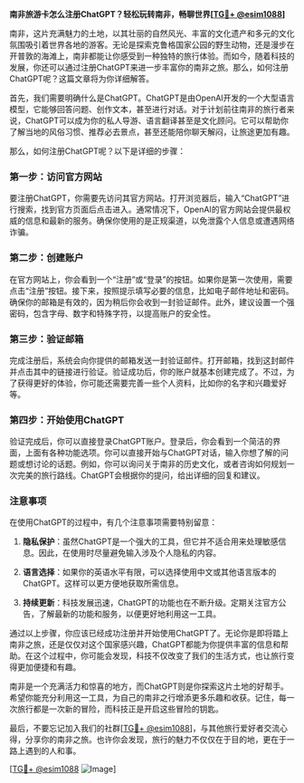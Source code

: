 **南非旅游卡怎么注册ChatGPT？轻松玩转南非，畅聊世界[[TG💪+ @esim1088](https://t.me/s/esim1088)]**

南非，这片充满魅力的土地，以其壮丽的自然风光、丰富的文化遗产和多元的文化氛围吸引着世界各地的游客。无论是探索克鲁格国家公园的野生动物，还是漫步在开普敦的海滩上，南非都能让你感受到一种独特的旅行体验。而如今，随着科技的发展，你还可以通过注册ChatGPT来进一步丰富你的南非之旅。那么，如何注册ChatGPT呢？这篇文章将为你详细解答。

首先，我们需要明确什么是ChatGPT。ChatGPT是由OpenAI开发的一个大型语言模型，它能够回答问题、创作文本，甚至进行对话。对于计划前往南非的旅行者来说，ChatGPT可以成为你的私人导游、语言翻译甚至是文化顾问。它可以帮助你了解当地的风俗习惯、推荐必去景点，甚至还能陪你聊天解闷，让旅途更加有趣。

那么，如何注册ChatGPT呢？以下是详细的步骤：

### 第一步：访问官方网站

要注册ChatGPT，你需要先访问其官方网站。打开浏览器后，输入“ChatGPT”进行搜索，找到官方页面后点击进入。通常情况下，OpenAI的官方网站会提供最权威的信息和最新的服务。确保你使用的是正规渠道，以免泄露个人信息或遭遇网络诈骗。

### 第二步：创建账户

在官方网站上，你会看到一个“注册”或“登录”的按钮。如果你是第一次使用，需要点击“注册”按钮。接下来，按照提示填写必要的信息，比如电子邮件地址和密码。确保你的邮箱是有效的，因为稍后你会收到一封验证邮件。此外，建议设置一个强密码，包含字母、数字和特殊字符，以提高账户的安全性。

### 第三步：验证邮箱

完成注册后，系统会向你提供的邮箱发送一封验证邮件。打开邮箱，找到这封邮件并点击其中的链接进行验证。验证成功后，你的账户就基本创建完成了。不过，为了获得更好的体验，你可能还需要完善一些个人资料，比如你的名字和兴趣爱好等。

### 第四步：开始使用ChatGPT

验证完成后，你可以直接登录ChatGPT账户。登录后，你会看到一个简洁的界面，上面有各种功能选项。你可以直接开始与ChatGPT对话，输入你想了解的问题或想讨论的话题。例如，你可以询问关于南非的历史文化，或者咨询如何规划一次完美的旅行路线。ChatGPT会根据你的提问，给出详细的回复和建议。

### 注意事项

在使用ChatGPT的过程中，有几个注意事项需要特别留意：

1. **隐私保护**：虽然ChatGPT是一个强大的工具，但它并不适合用来处理敏感信息。因此，在使用时尽量避免输入涉及个人隐私的内容。
   
2. **语言选择**：如果你的英语水平有限，可以选择使用中文或其他语言版本的ChatGPT。这样可以更方便地获取所需信息。

3. **持续更新**：科技发展迅速，ChatGPT的功能也在不断升级。定期关注官方公告，了解最新的功能和服务，以便更好地利用这一工具。

通过以上步骤，你应该已经成功注册并开始使用ChatGPT了。无论你是即将踏上南非之旅，还是仅仅对这个国家感兴趣，ChatGPT都能为你提供丰富的信息和帮助。在这个过程中，你可能会发现，科技不仅改变了我们的生活方式，也让旅行变得更加便捷和有趣。

南非是一个充满活力和惊喜的地方，而ChatGPT则是你探索这片土地的好帮手。希望你能充分利用这一工具，为自己的南非之行增添更多乐趣和收获。记住，每一次旅行都是一次新的冒险，而科技正是开启这些冒险的钥匙。

最后，不要忘记加入我们的社群[[TG💪+ @esim1088](https://t.me/s/esim1088)]，与其他旅行爱好者交流心得，分享你的南非之旅。也许你会发现，旅行的魅力不仅仅在于目的地，更在于一路上遇到的人和事。

[[TG💪+ @esim1088](https://t.me/s/esim1088) ![Image](https://i.postimg.cc/4NQfJmqS/Snipaste-2025-05-13-00-14-12.png)]